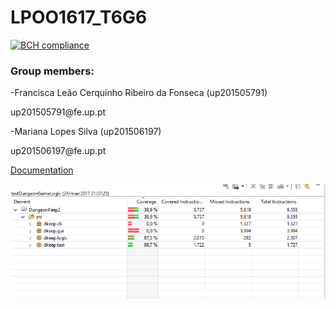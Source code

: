 # LPOO1617_T6G6

[![BCH compliance](https://bettercodehub.com/edge/badge/up201506197/LPOO1617_T6G6?token=8c8dd727203f9229f245f60ce49e2c94a8a38638)](https://bettercodehub.com/)

### Group members:
-Francisca Leão Cerquinho Ribeiro da Fonseca (up201505791)
<p>up201505791@fe.up.pt
<p>-Mariana Lopes Silva (up201506197) 
<p>up201506197@fe.up.pt

[Documentation](DungeonKeep2/doc)

![Screenshot](Coverage.PNG)

